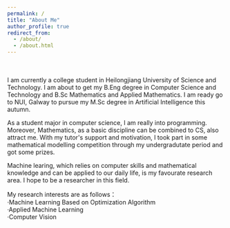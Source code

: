 ```yaml
---
permalink: /
title: "About Me"
author_profile: true
redirect_from: 
  - /about/
  - /about.html
---
```

<br>
<br>
I am currently a college student in Heilongjiang University of Science and Technology. I am about to get my B.Eng degree in Computer Science and Technology and B.Sc Mathematics and Applied Mathematics. I am ready go to NUI, Galway to pursue my M.Sc degree in Artificial Intelligence this autumn.

As a student major in computer science, I am really into programming. Moreover, Mathematics, as a basic discipline can be combined to CS, also attract me. With my tutor's support and motivation, I took part in some mathematical modelling competition through my undergradutate period and got some prizes.

Machine learing, which relies on computer skills and mathematical knowledge and can be applied to our daily life, is my favourate research area. I hope to be a researcher in this field.

My research interests are as follows：
<br>·Machine Learning Based on Optimization Algorithm
<br>·Applied Machine Learning
<br>·Computer Vision
